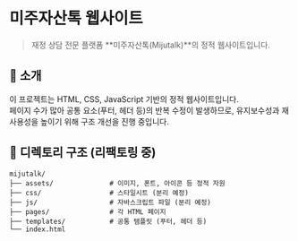 # 미주자산톡 웹사이트

> 재정 상담 전문 플랫폼 **미주자산톡(Mijutalk)**의 정적 웹사이트입니다.

## 📝 소개

이 프로젝트는 HTML, CSS, JavaScript 기반의 정적 웹사이트입니다.  
페이지 수가 많아 공통 요소(푸터, 헤더 등)의 반복 수정이 발생하므로, 유지보수성과 재사용성을 높이기 위해 구조 개선을 진행 중입니다.

## 📁 디렉토리 구조 (리팩토링 중)

```plaintext
mijutalk/
├── assets/              # 이미지, 폰트, 아이콘 등 정적 자원
├── css/                 # 스타일시트 (분리 예정)
├── js/                  # 자바스크립트 파일 (분리 예정)
├── pages/               # 각 HTML 페이지
├── templates/           # 공통 템플릿 (푸터, 헤더 등)
└── index.html
